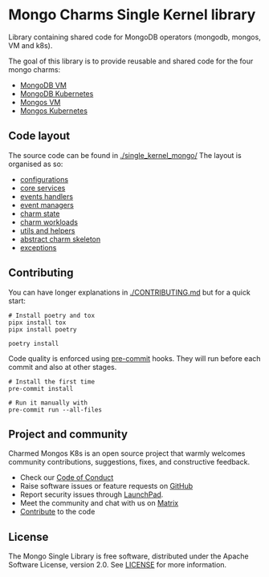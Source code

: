 # Mongo Charms Single Kernel library

Library containing shared code for MongoDB operators (mongodb, mongos, VM and k8s).

The goal of this library is to provide reusable and shared code for the four
mongo charms:

* [MongoDB VM](https://github.com/canonical/mongodb-operator/)
* [MongoDB Kubernetes](https://github.com/canonical/mongodb-k8s-operator/)
* [Mongos VM](https://github.com/canonical/mongos-operator/)
* [Mongos Kubernetes](https://github.com/canonical/mongos-k8s-operator/)

## Code layout

The source code can be found in [./single_kernel_mongo/](./single_kernel_mongo/)
The layout is organised as so:

* [configurations](./single_kernel_mongo/config)
* [core services](./single_kernel_mongo/core/)
* [events handlers](./single_kernel_mongo/events/)
* [event managers](./single_kernel_mongo/managers/)
* [charm state](./single_kernel_mongo/state/)
* [charm workloads](./single_kernel_mongo/workload/)
* [utils and helpers](./single_kernel_mongo/utils/)
* [abstract charm skeleton](./single_kernel_mongo/abstract_charm.py)
* [exceptions](./single_kernel_mongo/exceptions.py)

## Contributing

You can have longer explanations in [./CONTRIBUTING.md](./CONTRIBUTING.md) but for a quick start:

```shell
# Install poetry and tox
pipx install tox
pipx install poetry

poetry install
```

Code quality is enforced using [pre-commit](https://github.com/pre-commit/pre-commit) hooks. They will run before each commit and also at other stages.

```shell
# Install the first time
pre-commit install

# Run it manually with
pre-commit run --all-files
```

## Project and community

Charmed Mongos K8s is an open source project that warmly welcomes community contributions, suggestions, fixes, and constructive feedback.

* Check our [Code of Conduct](https://ubuntu.com/community/ethos/code-of-conduct)
* Raise software issues or feature requests on [GitHub](https://github.com/canonical/mongo-single-kernel-library/issues)
* Report security issues through [LaunchPad](https://wiki.ubuntu.com/DebuggingSecurity#How%20to%20File).
* Meet the community and chat with us on [Matrix](https://matrix.to/#/#charmhub-data-platform:ubuntu.com)
* [Contribute](https://github.com/canonical/mongo-single-kernel-library/blob/main/CONTRIBUTING.md) to the code

## License

The Mongo Single Library is free software, distributed under the Apache Software License, version 2.0. See [LICENSE](https://github.com/canonical/mongo-single-kernel-library/blob/main/LICENSE) for more information.
